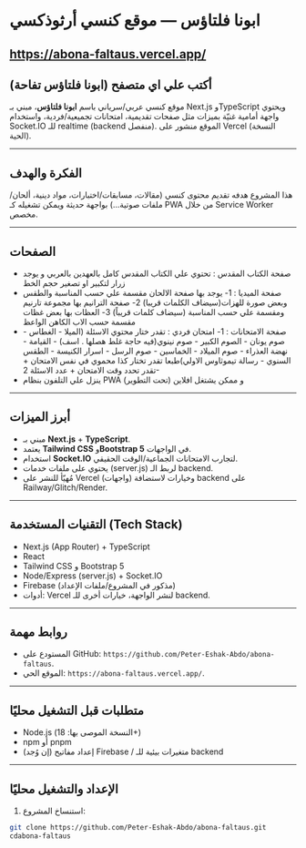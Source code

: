 # ابونا فلتاؤس — موقع كنسي أرثوذكسي

## https://abona-faltaus.vercel.app/
## أكتب علي اي متصفح (ابونا فلتاؤس تفاحة)
موقع كنسي عربي/سرياني باسم **ابونا فلتاؤس**، مبني بـ Next.js وTypeScript ويحتوي واجهة أمامية غنيّة بميزات مثل صفحات تقديمية، امتحانات تجميعية/فردية، واستخدام Socket.IO للـ realtime (backend منفصل). الموقع منشور على Vercel (النسخة الحية).

---

## الفكرة والهدف
هذا المشروع هدفه تقديم محتوى كنسي (مقالات، مسابقات/اختبارات، مواد دينية، ألحان/ملفات صوتية...) بواجهة حديثة ويمكن تشغيله كـ PWA من خلال Service Worker مخصص.

---
## الصفحات
- صفحة الكتاب المقدس : تحتوي علي الكتاب المقدس كامل بالعهدين بالعربي و يوجد زرار لتكبير او تصغير حجم الخط
- صفحة الميديا :
1- يوجد بها صفحة الالحان مقسمة علي حسب المناسبة والطقس وبعض صورة للهزات(سيضاف الكلمات قريبا)
2- صفحة الترانيم بها مجموعة تارنيم ومقسمة علي حسب المناسبة (سيضاف كلمات قريباً)
3- العظات بها بعض غظات مقسمة حسب الاب الكاهن الواعظ
- صفحة الامتحانات :
1- امتحان فردي : تقدر ختار محتوي الاسئلة (الميلا - الغطاس - صوم يونان - الصوم الكبير - صوم نينوي(فيه حاجة غلط هصلها . اسف) - القيامة - نهضة العذراء - صوم الميلاد - الخماسين - صوم الرسل - اسرار الكنيسة - الطقس السنوي - رسالة تيموثاوس الاولي)طبعا تقدر تختار كذا محموي في نفس الامتحان + تقدر تحدد وقت الامتحان + عدد الاسئلة
2-
- ينزل علي التلفون بنظام PWA و ممكن يشتغل افلاين (تحت التطوير)

---

## أبرز الميزات
- مبني بـ **Next.js** + **TypeScript**.
- يعتمد **Tailwind CSS** و**Bootstrap 5** في الواجهات.
- استخدام **Socket.IO** لتجارب الامتحانات الجماعية/الوقت الحقيقي.
- يحتوي على ملفات خدمات (server.js) لربط الـ backend.
- مُهيّأ للنشر على Vercel (واجهات) وخيارات لاستضافة backend على Railway/Glitch/Render.
---

## التقنيات المستخدمة (Tech Stack)
- Next.js (App Router) + TypeScript
- React
- Tailwind CSS و Bootstrap 5
- Node/Express (server.js) + Socket.IO
- Firebase (مذكور في المشروع/ملفات الإعداد)
- أدوات: Vercel لنشر الواجهة، خيارات أخرى للـ backend.

---

## روابط مهمة
- المستودع على GitHub: `https://github.com/Peter-Eshak-Abdo/abona-faltaus`.
- الموقع الحي: `https://abona-faltaus.vercel.app/`.

---

## متطلبات قبل التشغيل محليًا
- Node.js (النسخة الموصى بها: 18+)
- npm أو pnpm
- (إن وُجد) إعداد مفاتيح Firebase / متغيرات بيئية للـ backend

---

## الإعداد والتشغيل محليًا

1. استنساخ المشروع:
```bash
git clone https://github.com/Peter-Eshak-Abdo/abona-faltaus.git
cdabona-faltaus
